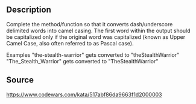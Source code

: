 ## Description

Complete the method/function so that it converts dash/underscore delimited words into camel casing.
The first word within the output should be capitalized only if the original word was capitalized (known as Upper Camel Case, also often referred to as Pascal case).

Examples
"the-stealth-warrior" gets converted to "theStealthWarrior"
"The_Stealth_Warrior" gets converted to "TheStealthWarrior"

## Source

https://www.codewars.com/kata/517abf86da9663f1d2000003

